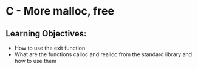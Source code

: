 # C - More malloc, free

## Learning Objectives:
* How to use the exit function
* What are the functions calloc and realloc from the standard library and how to use them 
